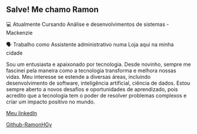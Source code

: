 ## Salve! Me chamo Ramon

💻 Atualmente Cursando Análise e desenvolvimentos de sistemas - Mackenzie 

🗣️ Trabalho como Assistente administrativo numa Loja aqui na minha cidade


Sou um entusiasta e apaixonado por tecnologia. Desde novinho, sempre me fascinei pela maneira como a tecnologia transforma e melhora nossas vidas. Meu interesse se estende a diversas áreas, incluindo desenvolvimento de software, inteligência artificial, ciência de dados. Estou sempre aberto a novos desafios e oportunidades de aprendizado, pois acredito que a tecnologia tem o poder de resolver problemas complexos e criar um impacto positivo no mundo.

[Meu linkedln](www.linkedin.com/in/ramon-henrique-de-godoy-99368a205)

[Github-RamonHGy](https://github.com/RamonHGy)